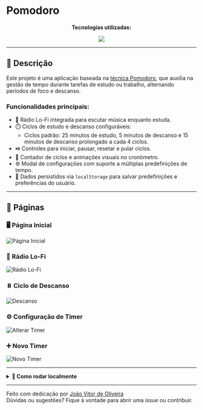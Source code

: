 # Pomodoro

<div align="center">
  <p><strong>Tecnologias utilizadas:</strong></p>
  <a href="https://github.com/Joao-Vtr-Oliveira/pomodoro">
    <img src="https://skillicons.dev/icons?i=ts,angular,tailwind,jest" />
  </a>
</div>

---

## 📌 Descrição

Este projeto é uma aplicação baseada na [técnica Pomodoro](https://pt.wikipedia.org/wiki/T%C3%A9cnica_pomodoro), que auxilia na gestão de tempo durante tarefas de estudo ou trabalho, alternando períodos de foco e descanso.

### Funcionalidades principais:

* 🎵 Rádio Lo-Fi integrada para escutar música enquanto estuda.
* ⏱️ Ciclos de estudo e descanso configuráveis:
  * Ciclos padrão: 25 minutos de estudo, 5 minutos de descanso e 15 minutos de descanso prolongado a cada 4 ciclos.
* ⏯️ Controles para iniciar, pausar, resetar e pular ciclos.
* 🔁 Contador de ciclos e animações visuais no cronômetro.
* ⚙️ Modal de configurações com suporte a múltiplas predefinições de tempo.
* 💾 Dados persistidos via `localStorage` para salvar predefinições e preferências do usuário.

---

## 📄 Páginas

### 🖥️ Página Inicial
![Página Inicial](https://github.com/user-attachments/assets/f2b71d36-d48a-42ed-ac7e-e2f39af71f7d)

### 🎵 Rádio Lo-Fi
![Rádio Lo-Fi](https://github.com/user-attachments/assets/08886054-3688-462f-a7a9-d916fb4eca08)

### ⏸️ Ciclo de Descanso
![Descanso](https://github.com/user-attachments/assets/aafa6b5e-c757-412f-aa1e-fe91aa2590f1)

### ⚙️ Configuração de Timer
![Alterar Timer](https://github.com/user-attachments/assets/67aa530d-ddc5-4755-85f9-800934553c0e)

### ➕ Novo Timer
![Novo Timer](https://github.com/user-attachments/assets/4e360979-870c-46e0-ae43-f604e445b49e)

---

<details>
  <summary><strong>🚀 Como rodar localmente</strong></summary>

### 1. Clone o repositório

```bash
git clone https://github.com/Joao-Vtr-Oliveira/pomodoro.git
cd pomodoro
```

### 2. Instale as dependências

```bash
npm install
```

### 3. Inicie o servidor de desenvolvimento

```bash
ng serve
```

### 4. Acesse em

```
http://localhost:4200
```

</details>

---

Feito com dedicação por [João Vitor de Oliveira](https://github.com/Joao-Vtr-Oliveira)  
Dúvidas ou sugestões? Fique à vontade para abrir uma *issue* ou contribuir.